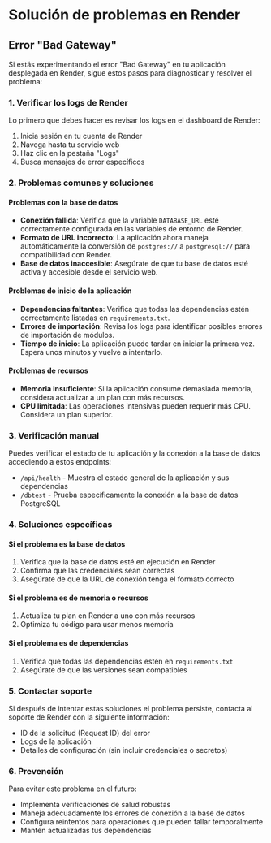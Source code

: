 # Solución de problemas en Render

## Error "Bad Gateway"

Si estás experimentando el error "Bad Gateway" en tu aplicación desplegada en Render, sigue estos pasos para diagnosticar y resolver el problema:

### 1. Verificar los logs de Render

Lo primero que debes hacer es revisar los logs en el dashboard de Render:

1. Inicia sesión en tu cuenta de Render
2. Navega hasta tu servicio web
3. Haz clic en la pestaña "Logs"
4. Busca mensajes de error específicos

### 2. Problemas comunes y soluciones

#### Problemas con la base de datos

- **Conexión fallida**: Verifica que la variable `DATABASE_URL` esté correctamente configurada en las variables de entorno de Render.
- **Formato de URL incorrecto**: La aplicación ahora maneja automáticamente la conversión de `postgres://` a `postgresql://` para compatibilidad con Render.
- **Base de datos inaccesible**: Asegúrate de que tu base de datos esté activa y accesible desde el servicio web.

#### Problemas de inicio de la aplicación

- **Dependencias faltantes**: Verifica que todas las dependencias estén correctamente listadas en `requirements.txt`.
- **Errores de importación**: Revisa los logs para identificar posibles errores de importación de módulos.
- **Tiempo de inicio**: La aplicación puede tardar en iniciar la primera vez. Espera unos minutos y vuelve a intentarlo.

#### Problemas de recursos

- **Memoria insuficiente**: Si la aplicación consume demasiada memoria, considera actualizar a un plan con más recursos.
- **CPU limitada**: Las operaciones intensivas pueden requerir más CPU. Considera un plan superior.

### 3. Verificación manual

Puedes verificar el estado de tu aplicación y la conexión a la base de datos accediendo a estos endpoints:

- `/api/health` - Muestra el estado general de la aplicación y sus dependencias
- `/dbtest` - Prueba específicamente la conexión a la base de datos PostgreSQL

### 4. Soluciones específicas

#### Si el problema es la base de datos

1. Verifica que la base de datos esté en ejecución en Render
2. Confirma que las credenciales sean correctas
3. Asegúrate de que la URL de conexión tenga el formato correcto

#### Si el problema es de memoria o recursos

1. Actualiza tu plan en Render a uno con más recursos
2. Optimiza tu código para usar menos memoria

#### Si el problema es de dependencias

1. Verifica que todas las dependencias estén en `requirements.txt`
2. Asegúrate de que las versiones sean compatibles

### 5. Contactar soporte

Si después de intentar estas soluciones el problema persiste, contacta al soporte de Render con la siguiente información:

- ID de la solicitud (Request ID) del error
- Logs de la aplicación
- Detalles de configuración (sin incluir credenciales o secretos)

### 6. Prevención

Para evitar este problema en el futuro:

- Implementa verificaciones de salud robustas
- Maneja adecuadamente los errores de conexión a la base de datos
- Configura reintentos para operaciones que pueden fallar temporalmente
- Mantén actualizadas tus dependencias